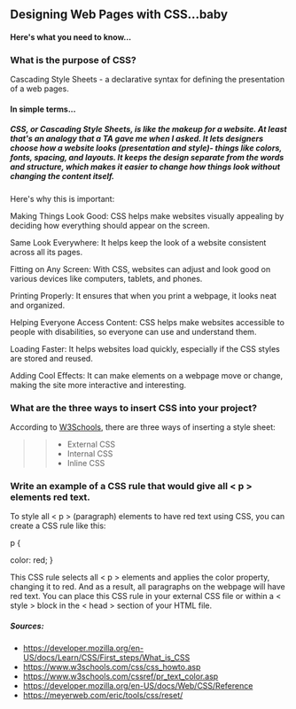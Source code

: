 ## Designing Web Pages with CSS...baby

#### Here's what you need to know...

### What is the purpose of CSS?

Cascading Style Sheets - a declarative syntax for defining the presentation of a web pages.

#### In simple terms...

##### *CSS, or Cascading Style Sheets, is like the makeup for a website. At least that's an analogy that a TA gave me when I asked. It lets designers choose how a website looks (presentation and style)- things like colors, fonts, spacing, and layouts. It keeps the design separate from the words and structure, which makes it easier to change how things look without changing the content itself.*

Here's why this is important:

Making Things Look Good: CSS helps make websites visually appealing by deciding how everything should appear on the screen.

Same Look Everywhere: It helps keep the look of a website consistent across all its pages.

Fitting on Any Screen: With CSS, websites can adjust and look good on various devices like computers, tablets, and phones.

Printing Properly: It ensures that when you print a webpage, it looks neat and organized.

Helping Everyone Access Content: CSS helps make websites accessible to people with disabilities, so everyone can use and understand them.

Loading Faster: It helps websites load quickly, especially if the CSS styles are stored and reused.

Adding Cool Effects: It can make elements on a webpage move or change, making the site more interactive and interesting.

### What are the three ways to insert CSS into your project?

According to [W3Schools](https://www.w3schools.com/), there are three ways of inserting a style sheet:

>>* External CSS
>>* Internal CSS
>>* Inline CSS

###  Write an example of a CSS rule that would give all < p > elements red text.

To style all < p > (paragraph) elements to have red text using CSS, you can create a CSS rule like this:

p {

  color: red;
}

This CSS rule selects all < p > elements and applies the color property, changing it to red. And as a result, all paragraphs on the webpage will have red text. You can place this CSS rule in your external CSS file or within a < style > block in the < head > section of your HTML file.



##### Sources:
* https://developer.mozilla.org/en-US/docs/Learn/CSS/First_steps/What_is_CSS
* https://www.w3schools.com/css/css_howto.asp
* https://www.w3schools.com/cssref/pr_text_color.asp
* https://developer.mozilla.org/en-US/docs/Web/CSS/Reference
* https://meyerweb.com/eric/tools/css/reset/